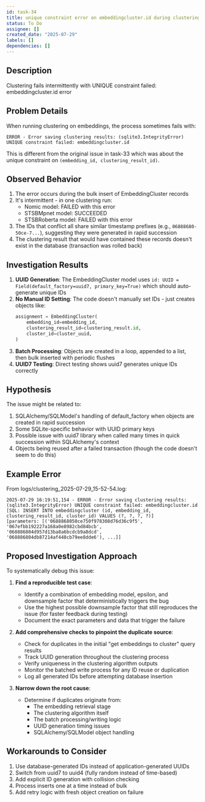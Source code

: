 ```yaml
---
id: task-34
title: unique constraint error on embeddingcluster.id during clustering
status: To Do
assignee: []
created_date: "2025-07-29"
labels: []
dependencies: []
---
```


## Description

Clustering fails intermittently with UNIQUE constraint failed:
embeddingcluster.id error

## Problem Details

When running clustering on embeddings, the process sometimes fails with:

```
ERROR - Error saving clustering results: (sqlite3.IntegrityError) UNIQUE constraint failed: embeddingcluster.id
```

This is different from the original issue in task-33 which was about the unique
constraint on `(embedding_id, clustering_result_id)`.

## Observed Behavior

1. The error occurs during the bulk insert of EmbeddingCluster records
2. It's intermittent - in one clustering run:
   - Nomic model: FAILED with this error
   - STSBMpnet model: SUCCEEDED
   - STSBRoberta model: FAILED with this error
3. The IDs that conflict all share similar timestamp prefixes (e.g.,
   `06888680-50ce-7...`), suggesting they were generated in rapid succession
4. The clustering result that would have contained these records doesn't exist
   in the database (transaction was rolled back)

## Investigation Results

1. **UUID Generation**: The EmbeddingCluster model uses
   `id: UUID = Field(default_factory=uuid7, primary_key=True)` which should
   auto-generate unique IDs
2. **No Manual ID Setting**: The code doesn't manually set IDs - just creates
   objects like:
   ```python
   assignment = EmbeddingCluster(
       embedding_id=embedding_id,
       clustering_result_id=clustering_result.id,
       cluster_id=cluster_uuid,
   )
   ```
3. **Batch Processing**: Objects are created in a loop, appended to a list, then
   bulk inserted with periodic flushes
4. **UUID7 Testing**: Direct testing shows uuid7 generates unique IDs correctly

## Hypothesis

The issue might be related to:

1. SQLAlchemy/SQLModel's handling of default_factory when objects are created in
   rapid succession
2. Some SQLite-specific behavior with UUID primary keys
3. Possible issue with uuid7 library when called many times in quick succession
   within SQLAlchemy's context
4. Objects being reused after a failed transaction (though the code doesn't seem
   to do this)

## Example Error

From logs/clustering_2025-07-29_15-52-54.log:

```
2025-07-29 16:19:51,154 - ERROR - Error saving clustering results: (sqlite3.IntegrityError) UNIQUE constraint failed: embeddingcluster.id
[SQL: INSERT INTO embeddingcluster (id, embedding_id, clustering_result_id, cluster_id) VALUES (?, ?, ?, ?)]
[parameters: [('0688868050ce750f978308d76d36c9f5', '067efbb192227a168a0e8982cbd84bcb', '068886804d957d13ba8a6bcdcb9a8dcd', '068886804db87214af448cb79ee8dde6'), ...]]
```

## Proposed Investigation Approach

To systematically debug this issue:

1. **Find a reproducible test case**:
   - Identify a combination of embedding model, epsilon, and downsample factor that deterministically triggers the bug
   - Use the highest possible downsample factor that still reproduces the issue (for faster feedback during testing)
   - Document the exact parameters and data that trigger the failure

2. **Add comprehensive checks to pinpoint the duplicate source**:
   - Check for duplicates in the initial "get embeddings to cluster" query results
   - Track UUID generation throughout the clustering process
   - Verify uniqueness in the clustering algorithm outputs
   - Monitor the batched write process for any ID reuse or duplication
   - Log all generated IDs before attempting database insertion

3. **Narrow down the root cause**:
   - Determine if duplicates originate from:
     - The embedding retrieval stage
     - The clustering algorithm itself
     - The batch processing/writing logic
     - UUID generation timing issues
     - SQLAlchemy/SQLModel object handling

## Workarounds to Consider

1. Use database-generated IDs instead of application-generated UUIDs
2. Switch from uuid7 to uuid4 (fully random instead of time-based)
3. Add explicit ID generation with collision checking
4. Process inserts one at a time instead of bulk
5. Add retry logic with fresh object creation on failure
